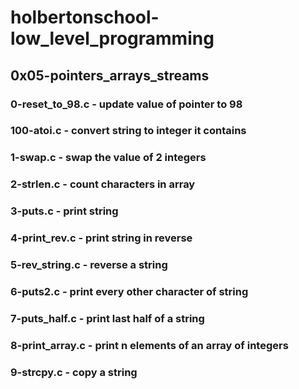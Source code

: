 # holbertonschool-low_level_programming
## 0x05-pointers_arrays_streams
### 0-reset_to_98.c - update value of pointer to 98
### 100-atoi.c - convert string to integer it contains
### 1-swap.c - swap the value of 2 integers
### 2-strlen.c - count characters in array
### 3-puts.c - print string
### 4-print_rev.c - print string in reverse
### 5-rev_string.c - reverse a string
### 6-puts2.c - print every other character of string
### 7-puts_half.c - print last half of a string
### 8-print_array.c - print n elements of an array of integers
### 9-strcpy.c - copy a string
